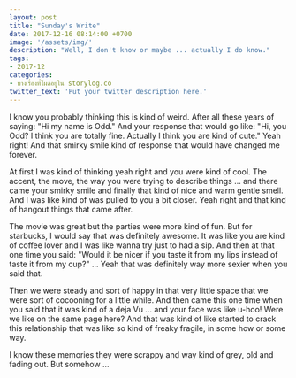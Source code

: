```yaml
---
layout: post
title: "Sunday's Write"
date: 2017-12-16 08:14:00 +0700
image: '/assets/img/'
description: "Well, I don't know or maybe ... actually I do know."
tags:
- 2017-12
categories:
- บางเรื่องที่โผล่อยู่ใน storylog.co
twitter_text: 'Put your twitter description here.'
---
```

I know you probably thinking this is kind of weird. After all these years of saying: "Hi my name is Odd." And your response that would go like: "Hi, you Odd? I think you are totally fine. Actually I think you are kind of cute." Yeah right! And that smirky smile kind of response that would have changed me forever.

At first I was kind of thinking yeah right and you were kind of cool. The accent, the move, the way you were trying to describe things ... and there came your smirky smile and finally that kind of nice and warm gentle smell. And I was like kind of was pulled to you a bit closer. Yeah right and that kind of hangout things that came after.

The movie was great but the parties were more kind of fun. But for starbucks, I would say that was definitely awesome. It was like you are kind of coffee lover and I was like wanna try just to had a sip. And then at that one time you said: "Would it be nicer if you taste it from my lips instead of taste it from my cup?" ... Yeah that was definitely way more sexier when you said that.

Then we were steady and sort of happy in that very little space that we were sort of cocooning for a little while. And then came this one time when you said that it was kind of a deja Vu ... and your face was like u-hoo! Were we like on the same page here? And that was kind of like started to crack this relationship that was like so kind of freaky fragile, in some how or some way.


I know these memories they were scrappy and way kind of grey, old and fading out. But somehow ...
